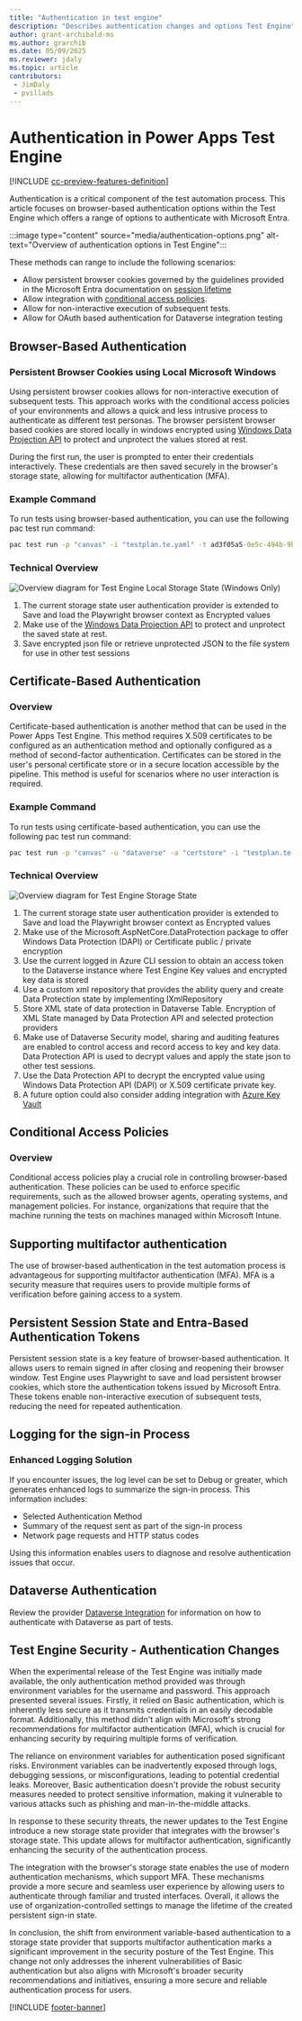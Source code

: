 ```yaml
---
title: "Authentication in test engine"
description: "Describes authentication changes and options Test Engine"
author: grant-archibald-ms
ms.author: grarchib
ms.date: 05/09/2025
ms.reviewer: jdaly
ms.topic: article
contributors:
 - JimDaly
 - pvillads
---
```


# Authentication in Power Apps Test Engine

[!INCLUDE [cc-preview-features-definition](../includes/cc-preview-features-definition.md)]

Authentication is a critical component of the test automation process. This article focuses on browser-based authentication options within the Test Engine which offers a range of options to authenticate with Microsoft Entra.

:::image type="content" source="media/authentication-options.png" alt-text="Overview of authentication options in Test Engine":::

These methods can range to include the following scenarios:

- Allow persistent browser cookies governed by the guidelines provided in the Microsoft Entra documentation on [session lifetime](/entra/identity/conditional-access/concept-session-lifetime)
- Allow integration with [conditional access policies](/entra/identity/conditional-access/concept-conditional-access-policies).
- Allow for non-interactive execution of subsequent tests. 
- Allow for OAuth based authentication for Dataverse integration testing

## Browser-Based Authentication

<!-- TODO: Need some text between these headings -->

### Persistent Browser Cookies using Local Microsoft Windows

Using persistent browser cookies allows for non-interactive execution of subsequent tests. This approach works with the conditional access policies of your environments and allows a quick and less intrusive process to authenticate as different test personas. The browser persistent browser based cookies are stored locally in windows encrypted using  [Windows Data Projection API](/dotnet/standard/security/how-to-use-data-protection) to protect and unprotect the values stored at rest.

During the first run, the user is prompted to enter their credentials interactively. These credentials are then saved securely in the browser's storage state, allowing for  multifactor authentication (MFA).

### Example Command

To run tests using browser-based authentication, you can use the following pac test run command:

```cmd
pac test run -p "canvas" -i "testplan.te.yaml" -t ad3f05a5-0e5c-494b-9b8e-9dc5c197529a -e f4326efd-d0fc-4b9e-a21b-d3355f59d37c
```

### Technical Overview

![Overview diagram for Test Engine Local Storage State (Windows Only)](./media/test-engine-security-storage-state-local.png)

1. The current storage state user authentication provider is extended to Save and load the Playwright browser context as Encrypted values
2. Make use of the [Windows Data Projection API](/dotnet/standard/security/how-to-use-data-protection) to protect and unprotect the saved state at rest.
3. Save encrypted json file or retrieve unprotected JSON to the file system for use in other test sessions

## Certificate-Based Authentication

<!-- TODO: Need some text between these headings or remove the useless Overview heading -->

### Overview

Certificate-based authentication is another method that can be used in the Power Apps Test Engine. This method requires X.509 certificates to be configured as an authentication method and optionally configured as a method of second-factor authentication. Certificates can be stored in the user's personal certificate store or in a secure location accessible by the pipeline. This method is useful for scenarios where no user interaction is required.

### Example Command

To run tests using certificate-based authentication, you can use the following pac test run command:

```cmd
pac test run -p "canvas" -u "dataverse" -a "certstore" -i "testplan.te.yaml" -t ad3f05a5-0e5c-494b-9b8e-9dc5c197529a -e f4326efd-d0fc-4b9e-a21b-d3355f59d37c
```

### Technical Overview

![Overview diagram for Test Engine Storage State](./media/test-engine-security-storage-state.png)

1. The current storage state user authentication provider is extended to Save and load the Playwright browser context as Encrypted values
2. Make use of the Microsoft.AspNetCore.DataProtection package to offer Windows Data Protection (DAPI) or Certificate public / private encryption
3. Use the current logged in Azure CLI session to obtain an access token to the Dataverse instance where Test Engine Key values and encrypted key data is stored
4. Use a custom xml repository that provides the ability query and create Data Protection state by implementing IXmlRepository
5. Store XML state of data protection in Dataverse Table. Encryption of XML State managed by Data Protection API and selected protection providers
6. Make use of Dataverse Security model, sharing and auditing features are enabled to control access and record access to key and key data. Data Protection API is used to decrypt values and apply the state json to other test sessions.
7. Use the Data Protection API to decrypt the encrypted value using Windows Data Protection API (DAPI) or X.509 certificate private key.
8. A future option could also consider adding integration with [Azure Key Vault](/aspnet/core/security/key-vault-configuration?view=aspnetcore-9.0)

## Conditional Access Policies

<!-- TODO: Need some text between these headings or remove the useless Overview heading -->

### Overview

Conditional access policies play a crucial role in controlling browser-based authentication. These policies can be used to enforce specific requirements, such as the allowed browser agents, operating systems, and management policies. For instance, organizations that require that the machine running the tests on machines managed within Microsoft Intune. 

## Supporting multifactor authentication

The use of browser-based authentication in the test automation process is advantageous for supporting multifactor authentication (MFA). MFA is a security measure that requires users to provide multiple forms of verification before gaining access to a system. 

## Persistent Session State and Entra-Based Authentication Tokens

Persistent session state is a key feature of browser-based authentication. It allows users to remain signed in after closing and reopening their browser window. Test Engine uses Playwright to save and load persistent browser cookies, which store the authentication tokens issued by Microsoft Entra. These tokens enable non-interactive execution of subsequent tests, reducing the need for repeated authentication.

## Logging for the sign-in Process

<!-- TODO: Need some text between these headings -->

### Enhanced Logging Solution

If you encounter issues, the log level can be set to Debug or greater, which generates enhanced logs to summarize the sign-in process. This information includes:

- Selected Authentication Method
- Summary of the request sent as part of the sign-in process
- Network page requests and HTTP status codes

Using this information enables users to diagnose and resolve authentication issues that occur.

## Dataverse Authentication

Review the provider [Dataverse Integration](./providers.md#provider-dataverse-integration) for information on how to authenticate with Dataverse as part of tests.

## Test Engine Security - Authentication Changes

When the experimental release of the Test Engine was initially made available, the only authentication method provided was through environment variables for the username and password. This approach presented several issues. Firstly, it relied on Basic authentication, which is inherently less secure as it transmits credentials in an easily decodable format. Additionally, this method didn't align with Microsoft's strong recommendations for multifactor authentication (MFA), which is crucial for enhancing security by requiring multiple forms of verification.

The reliance on environment variables for authentication posed significant risks. Environment variables can be inadvertently exposed through logs, debugging sessions, or misconfigurations, leading to potential credential leaks. Moreover, Basic authentication doesn't provide the robust security measures needed to protect sensitive information, making it vulnerable to various attacks such as phishing and man-in-the-middle attacks.

In response to these security threats, the newer updates to the Test Engine introduce a new storage state provider that integrates with the browser's storage state. This update allows for multifactor authentication, significantly enhancing the security of the authentication process. 

The integration with the browser's storage state enables the use of modern authentication mechanisms, which support MFA. These mechanisms provide a more secure and seamless user experience by allowing users to authenticate through familiar and trusted interfaces. Overall, it allows the use of organization-controlled settings to manage the lifetime of the created persistent sign-in state.

In conclusion, the shift from environment variable-based authentication to a storage state provider that supports multifactor authentication marks a significant improvement in the security posture of the Test Engine. This change not only addresses the inherent vulnerabilities of Basic authentication but also aligns with Microsoft's broader security recommendations and initiatives, ensuring a more secure and reliable authentication process for users.

[!INCLUDE [footer-banner](../includes/footer-banner.md)]
